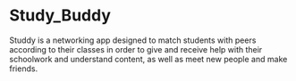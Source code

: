 # Study_Buddy

Studdy is a networking app designed to match students with peers according to their classes in order to give and receive help with their schoolwork and understand content, as well as meet new people and make friends. 
